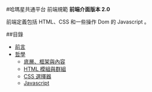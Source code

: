 #哈瑪星共通平台 前端規範
**前端介面版本 2.0**

前端定義包括 HTML、CSS 和一些操作 Dom 的 Javascript 。

##目錄
* [前言](#)
* [哲學](#)
  * [底層、框架與內容](#)
  * [HTML 模組與群組](#)
  * [CSS 選擇器](#)
  * [Javascript](#)
